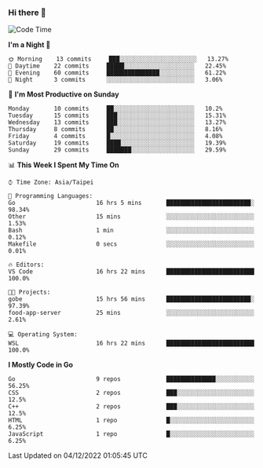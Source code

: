 ### Hi there 👋

<!--START_SECTION:waka-->
![Code Time](http://img.shields.io/badge/Code%20Time-635%20hrs%2033%20mins-blue)

**I'm a Night 🦉** 

```text
🌞 Morning    13 commits     ███░░░░░░░░░░░░░░░░░░░░░░   13.27% 
🌆 Daytime    22 commits     █████░░░░░░░░░░░░░░░░░░░░   22.45% 
🌃 Evening    60 commits     ███████████████░░░░░░░░░░   61.22% 
🌙 Night      3 commits      ░░░░░░░░░░░░░░░░░░░░░░░░░   3.06%

```
📅 **I'm Most Productive on Sunday** 

```text
Monday       10 commits     ██░░░░░░░░░░░░░░░░░░░░░░░   10.2% 
Tuesday      15 commits     ███░░░░░░░░░░░░░░░░░░░░░░   15.31% 
Wednesday    13 commits     ███░░░░░░░░░░░░░░░░░░░░░░   13.27% 
Thursday     8 commits      ██░░░░░░░░░░░░░░░░░░░░░░░   8.16% 
Friday       4 commits      █░░░░░░░░░░░░░░░░░░░░░░░░   4.08% 
Saturday     19 commits     ████░░░░░░░░░░░░░░░░░░░░░   19.39% 
Sunday       29 commits     ███████░░░░░░░░░░░░░░░░░░   29.59%

```


📊 **This Week I Spent My Time On** 

```text
⌚︎ Time Zone: Asia/Taipei

💬 Programming Languages: 
Go                       16 hrs 5 mins       ████████████████████████░   98.34% 
Other                    15 mins             ░░░░░░░░░░░░░░░░░░░░░░░░░   1.53% 
Bash                     1 min               ░░░░░░░░░░░░░░░░░░░░░░░░░   0.12% 
Makefile                 0 secs              ░░░░░░░░░░░░░░░░░░░░░░░░░   0.01%

🔥 Editors: 
VS Code                  16 hrs 22 mins      █████████████████████████   100.0%

🐱‍💻 Projects: 
gobe                     15 hrs 56 mins      ████████████████████████░   97.39% 
food-app-server          25 mins             ░░░░░░░░░░░░░░░░░░░░░░░░░   2.61%

💻 Operating System: 
WSL                      16 hrs 22 mins      █████████████████████████   100.0%

```

**I Mostly Code in Go** 

```text
Go                       9 repos             ██████████████░░░░░░░░░░░   56.25% 
CSS                      2 repos             ███░░░░░░░░░░░░░░░░░░░░░░   12.5% 
C++                      2 repos             ███░░░░░░░░░░░░░░░░░░░░░░   12.5% 
HTML                     1 repo              █░░░░░░░░░░░░░░░░░░░░░░░░   6.25% 
JavaScript               1 repo              █░░░░░░░░░░░░░░░░░░░░░░░░   6.25%

```



 Last Updated on 04/12/2022 01:05:45 UTC
<!--END_SECTION:waka-->

<!--
**omegaatt36/omegaatt36** is a ✨ _special_ ✨ repository because its `README.md` (this file) appears on your GitHub profile.

Here are some ideas to get you started:

- 🔭 I’m currently working on ...
- 🌱 I’m currently learning ...
- 👯 I’m looking to collaborate on ...
- 🤔 I’m looking for help with ...
- 💬 Ask me about ...
- 📫 How to reach me: ...
- 😄 Pronouns: ...
- ⚡ Fun fact: ...
-->
